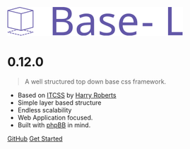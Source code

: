 <!-- _coverpage.md -->

![logo](_media/logo.svg)

# 0.12.0

> A well structured top down base css framework.

- Based on [ITCSS](https://www.youtube.com/watch?v=1OKZOV-iLj4) by [Harry Roberts](http://www.csswizardry.com)
- Simple layer based structure
- Endless scalability
- Web Application focused.
- Built with [phpBB](http://www.phpbb.org) in mind.

[GitHub](https://github.com/hanakin/base-l/)
[Get Started](#base-l)
